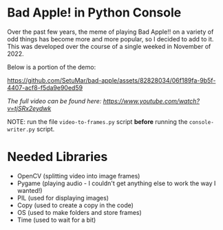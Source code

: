 # Bad Apple! in Python Console

Over the past few years, the meme of playing Bad Apple!! on a variety of odd things has become more and more popular, so I decided to add to it. This was developed over the course of a single weeked in November of 2022.

Below is a portion of the demo:

https://github.com/SetuMar/bad-apple/assets/82828034/06f189fa-9b5f-4407-acf8-f5da9e90ed59

*The full video can be found here: https://www.youtube.com/watch?v=tjSRx2eydwk*

NOTE: run the file `video-to-frames.py` script **before** running the `console-writer.py` script.

# Needed Libraries
- OpenCV (splitting video into image frames)
- Pygame (playing audio - I couldn't get anything else to work the way I wanted!)
- PIL (used for displaying images)
- Copy (used to create a copy in the code)
- OS (used to make folders and store frames)
- Time (used to wait for a bit)
